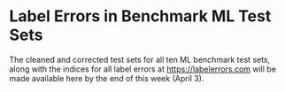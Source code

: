# Label Errors in Benchmark ML Test Sets

The cleaned and corrected test sets for all ten ML benchmark test sets, along with the indices for all label errors at https://labelerrors.com will be made available here by the end of this week (April 3).


